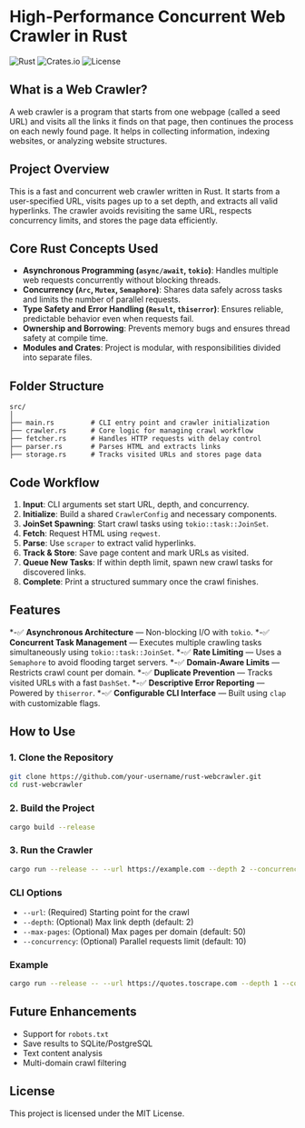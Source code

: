 
# High-Performance Concurrent Web Crawler in Rust

![Rust](https://img.shields.io/badge/rust-1.78.0-orange.svg)
![Crates.io](https://img.shields.io/badge/crates-tokio,_reqwest,_clap-blue.svg)
![License](https://img.shields.io/badge/license-MIT-green.svg)

## What is a Web Crawler?

A web crawler is a program that starts from one webpage (called a seed URL) and visits all the links it finds on that page, then continues the process on each newly found page. It helps in collecting information, indexing websites, or analyzing website structures.

## Project Overview

This is a fast and concurrent web crawler written in Rust. It starts from a user-specified URL, visits pages up to a set depth, and extracts all valid hyperlinks. The crawler avoids revisiting the same URL, respects concurrency limits, and stores the page data efficiently.

## Core Rust Concepts Used

- **Asynchronous Programming (`async/await`, `tokio`)**: Handles multiple web requests concurrently without blocking threads.
- **Concurrency (`Arc`, `Mutex`, `Semaphore`)**: Shares data safely across tasks and limits the number of parallel requests.
- **Type Safety and Error Handling (`Result`, `thiserror`)**: Ensures reliable, predictable behavior even when requests fail.
- **Ownership and Borrowing**: Prevents memory bugs and ensures thread safety at compile time.
- **Modules and Crates**: Project is modular, with responsibilities divided into separate files.

## Folder Structure

```
src/
│
├── main.rs         # CLI entry point and crawler initialization
├── crawler.rs      # Core logic for managing crawl workflow
├── fetcher.rs      # Handles HTTP requests with delay control
├── parser.rs       # Parses HTML and extracts links
├── storage.rs      # Tracks visited URLs and stores page data
```

## Code Workflow

1. **Input**: CLI arguments set start URL, depth, and concurrency.
2. **Initialize**: Build a shared `CrawlerConfig` and necessary components.
3. **JoinSet Spawning**: Start crawl tasks using `tokio::task::JoinSet`.
4. **Fetch**: Request HTML using `reqwest`.
5. **Parse**: Use `scraper` to extract valid hyperlinks.
6. **Track & Store**: Save page content and mark URLs as visited.
7. **Queue New Tasks**: If within depth limit, spawn new crawl tasks for discovered links.
8. **Complete**: Print a structured summary once the crawl finishes.

## Features

*-✅ **Asynchronous Architecture** — Non-blocking I/O with `tokio`.
*-✅ **Concurrent Task Management** — Executes multiple crawling tasks simultaneously using `tokio::task::JoinSet`.
*-✅ **Rate Limiting** — Uses a `Semaphore` to avoid flooding target servers.
*-✅ **Domain-Aware Limits** — Restricts crawl count per domain.
*-✅ **Duplicate Prevention** — Tracks visited URLs with a fast `DashSet`.
*-✅ **Descriptive Error Reporting** — Powered by `thiserror`.
*-✅ **Configurable CLI Interface** — Built using `clap` with customizable flags.

## How to Use

### 1. Clone the Repository

```bash
git clone https://github.com/your-username/rust-webcrawler.git
cd rust-webcrawler
```

### 2. Build the Project

```bash
cargo build --release
```

### 3. Run the Crawler

```bash
cargo run --release -- --url https://example.com --depth 2 --concurrency 20
```

### CLI Options

- `--url`: (Required) Starting point for the crawl
- `--depth`: (Optional) Max link depth (default: 2)
- `--max-pages`: (Optional) Max pages per domain (default: 50)
- `--concurrency`: (Optional) Parallel requests limit (default: 10)

### Example

```bash
cargo run --release -- --url https://quotes.toscrape.com --depth 1 --concurrency 10
```

## Future Enhancements

- Support for `robots.txt`
- Save results to SQLite/PostgreSQL
- Text content analysis
- Multi-domain crawl filtering

## License

This project is licensed under the MIT License.

